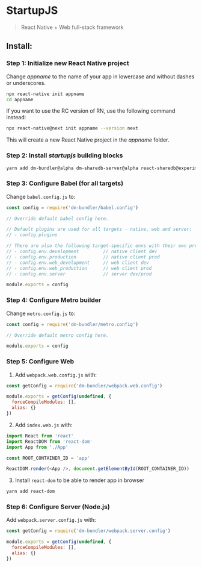 # StartupJS

> React Native + Web full-stack framework

## Install:

### Step 1: Initialize new React Native project

Change *appname* to the name of your app in lowercase and without dashes or underscores.

```bash
npx react-native init appname
cd appname
```

If you want to use the RC version of RN, use the following command instead:

```bash
npx react-native@next init appname --version next
```

This will create a new React Native project in the *appname* folder.

### Step 2: Install *startupjs* building blocks

```bash
yarn add dm-bundler@alpha dm-sharedb-server@alpha react-sharedb@experimental
```

### Step 3: Configure Babel (for all targets)

Change `babel.config.js` to:

```js
const config = require('dm-bundler/babel.config')

// Override default babel config here.

// Default plugins are used for all targets - native, web and server:
// - config.plugins

// There are also the following target-specific envs with their own presets and plugins:
// - config.env.development         // native client dev
// - config.env.production          // native client prod
// - config.env.web_development     // web client dev
// - config.env.web_production      // web client prod
// - config.env.server              // server dev/prod

module.exports = config
```

### Step 4: Configure Metro builder

Change `metro.config.js` to:

```js
const config = require('dm-bundler/metro.config')

// Override default metro config here.

module.exports = config
```

### Step 5: Configure Web

1. Add `webpack.web.config.js` with:

```js
const getConfig = require('dm-bundler/webpack.web.config')

module.exports = getConfig(undefined, {
  forceCompileModules: [],
  alias: {}
})
```

2. Add `index.web.js` with:

```js
import React from 'react'
import ReactDOM from 'react-dom'
import App from './App'

const ROOT_CONTAINER_ID = 'app'

ReactDOM.render(<App />, document.getElementById(ROOT_CONTAINER_ID))  
```

3. Install `react-dom` to be able to render app in browser

```bash
yarn add react-dom
```

### Step 6: Configure Server (Node.js)

Add `webpack.server.config.js` with:

```js
const getConfig = require('dm-bundler/webpack.server.config')

module.exports = getConfig(undefined, {
  forceCompileModules: [],
  alias: {}
})
```

